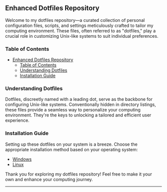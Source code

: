 ## Enhanced Dotfiles Repository

Welcome to my dotfiles repository—a curated collection of personal configuration files, scripts, and settings meticulously crafted to tailor my computing environment. These files, often referred to as "dotfiles," play a crucial role in customizing Unix-like systems to suit individual preferences.

### Table of Contents

- [Enhanced Dotfiles Repository](#enhanced-dotfiles-repository)
  - [Table of Contents](#table-of-contents)
  - [Understanding Dotfiles](#understanding-dotfiles)
  - [Installation Guide](#installation-guide)

### Understanding Dotfiles

Dotfiles, discreetly named with a leading dot, serve as the backbone for configuring Unix-like systems. Conventionally hidden in directory listings, these files provide a seamless way to personalize your computing environment. They're the keys to unlocking a tailored and efficient user experience.

### Installation Guide

Setting up these dotfiles on your system is a breeze. Choose the appropriate installation method based on your operating system:

- [Windows](./windows/README.md)
- [Linux](./linux/README.md)

Thank you for exploring my dotfiles repository! Feel free to make it your own and enhance your computing journey.

---